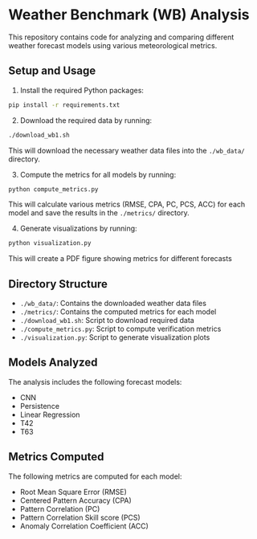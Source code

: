 # Weather Benchmark (WB) Analysis

This repository contains code for analyzing and comparing different weather forecast models using various meteorological metrics.

## Setup and Usage

1. Install the required Python packages:
```bash
pip install -r requirements.txt
```

2. Download the required data by running:
```bash
./download_wb1.sh
```
This will download the necessary weather data files into the `./wb_data/` directory.

3. Compute the metrics for all models by running:
```bash
python compute_metrics.py
```
This will calculate various metrics (RMSE, CPA, PC, PCS, ACC) for each model and save the results in the `./metrics/` directory.

4. Generate visualizations by running:
```bash
python visualization.py
```
This will create a PDF figure showing metrics for different forecasts

## Directory Structure

- `./wb_data/`: Contains the downloaded weather data files
- `./metrics/`: Contains the computed metrics for each model
- `./download_wb1.sh`: Script to download required data
- `./compute_metrics.py`: Script to compute verification metrics
- `./visualization.py`: Script to generate visualization plots

## Models Analyzed

The analysis includes the following forecast models:
- CNN
- Persistence
- Linear Regression
- T42
- T63

## Metrics Computed

The following metrics are computed for each model:
- Root Mean Square Error (RMSE)
- Centered Pattern Accuracy (CPA)
- Pattern Correlation (PC)
- Pattern Correlation Skill score (PCS)
- Anomaly Correlation Coefficient (ACC) 